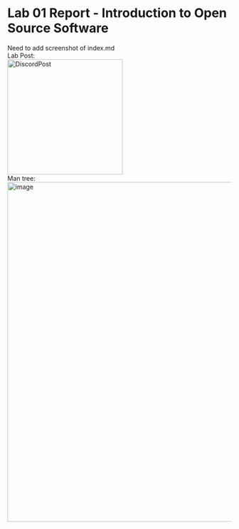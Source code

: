 # Lab 01 Report - Introduction to Open Source Software
Need to add screenshot of index.md  
Lab Post:  
<img width="259" alt="DiscordPost" src="https://user-images.githubusercontent.com/50917542/149561280-c6f0b17a-15b1-421c-a431-543d67ce820a.png">  
Man tree:  
<img width="763" alt="image" src="https://user-images.githubusercontent.com/50917542/149566492-70f0c7c8-2e70-40b5-8e3f-8def20caf21b.png">
